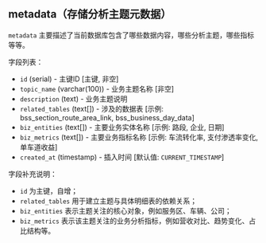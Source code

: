 ## metadata（存储分析主题元数据）

`metadata` 主要描述了当前数据库包含了哪些数据内容，哪些分析主题，哪些指标等等。

字段列表：

- `id` (serial) - 主键ID [主键, 非空]
- `topic_name` (varchar(100)) - 业务主题名称 [非空]
- `description` (text) - 业务主题说明
- `related_tables` (text[]) - 涉及的数据表 [示例: bss_section_route_area_link, bss_business_day_data]
- `biz_entities` (text[]) - 主要业务实体名称 [示例: 路段, 企业, 日期]
- `biz_metrics` (text[]) - 主要业务指标名称 [示例: 车流转化率, 支付渗透率变化, 单车道收益]
- `created_at` (timestamp) - 插入时间 [默认值: `CURRENT_TIMESTAMP`]

字段补充说明：

- `id` 为主键，自增；
- `related_tables` 用于建立主题与具体明细表的依赖关系；
- `biz_entities` 表示主题关注的核心对象，例如服务区、车辆、公司；
- `biz_metrics` 表示该主题关注的业务分析指标，例如营收对比、趋势变化、占比结构等。
